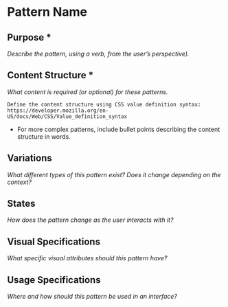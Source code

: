# Pattern Name
## Purpose *
*Describe the pattern, using a verb, from the user’s perspective).*

## Content Structure *
*What content is required (or optional) for these patterns.*
```
Define the content structure using CSS value definition syntax: https://developer.mozilla.org/en-US/docs/Web/CSS/Value_definition_syntax
```
- For more complex patterns, include bullet points describing the content structure in words.

## Variations
*What different types of this pattern exist? Does it change depending on the context?*

## States
*How does the pattern change as the user interacts with it?*

## Visual Specifications
*What specific visual attributes should this pattern have?*

## Usage Specifications
*Where and how should this pattern be used in an interface?*
